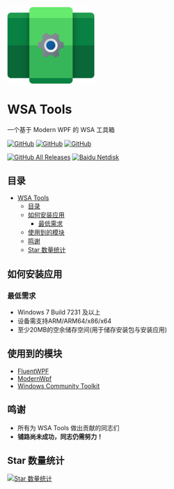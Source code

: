 <img alt="APK Installer LOGO" src="https://raw.githubusercontent.com/Paving-Base/WSA-Tools/master/logo.png" width="200px"/>

# WSA Tools
一个基于 Modern WPF 的 WSA 工具箱

<a href="https://github.com/Paving-Base/WSA-Tools/blob/master/LICENSE"><img alt="GitHub" src="https://img.shields.io/github/license/Paving-Base/WSA-Tools.svg?label=License&style=flat-square"></a>
<a href="https://github.com/Paving-Base/WSA-Tools/issues"><img alt="GitHub" src="https://img.shields.io/github/issues/Paving-Base/WSA-Tools.svg?label=Issues&style=flat-square"></a>
<a href="https://github.com/Paving-Base/WSA-Tools/stargazers"><img alt="GitHub" src="https://img.shields.io/github/stars/Paving-Base/WSA-Tools.svg?label=Stars&style=flat-square"></a>

<a href="https://github.com/Paving-Base/WSA-Tools/releases/latest"><img alt="GitHub All Releases" src="https://img.shields.io/github/downloads/Paving-Base/WSA-Tools/total.svg?label=DOWNLOAD&logo=github&style=for-the-badge"></a>
<a href="https://pan.baidu.com/s/1AgAvyemIIDA3pLEYeiWR7g"><img alt="Baidu Netdisk" src="https://img.shields.io/badge/download-%e5%af%86%e7%a0%81%ef%bc%9aAPKI-magenta.svg?label=%e4%b8%8b%e8%bd%bd&logo=baidu&style=for-the-badge"></a>

## 目录
- [WSA Tools](#wsa-tools)
  - [目录](#目录)
  - [如何安装应用](#如何安装应用)
    - [最低需求](#最低需求)
  - [使用到的模块](#使用到的模块)
  - [鸣谢](#鸣谢)
  - [Star 数量统计](#star-数量统计)

## 如何安装应用
### 最低需求
- Windows 7 Build 7231 及以上
- 设备需支持ARM/ARM64/x86/x64
- 至少20MB的空余储存空间(用于储存安装包与安装应用)

## 使用到的模块
- [FluentWPF](https://github.com/sourcechord/FluentWPF "FluentWPF")
- [ModernWpf](https://github.com/Kinnara/ModernWpf "ModernWpf")
- [Windows Community Toolkit](https://github.com/CommunityToolkit/WindowsCommunityToolkit "Windows Community Toolkit")

## 鸣谢
- 所有为 WSA Tools 做出贡献的同志们
- **铺路尚未成功，同志仍需努力！**

## Star 数量统计
[![Star 数量统计](https://starchart.cc/Paving-Base/WSA-Tools.svg)](https://starchart.cc/Paving-Base/WSA-Tools "Star 数量统计")